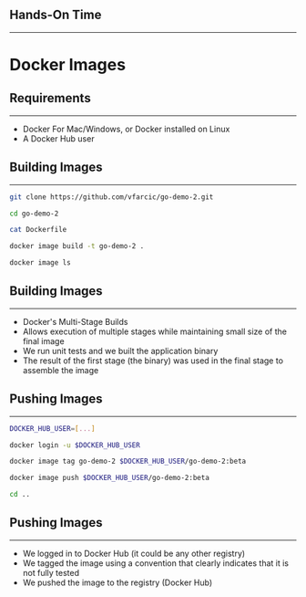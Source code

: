 ## Hands-On Time

---

# Docker Images


## Requirements

---

* Docker For Mac/Windows, or Docker installed on Linux
* A Docker Hub user


## Building Images

---

```bash
git clone https://github.com/vfarcic/go-demo-2.git

cd go-demo-2

cat Dockerfile

docker image build -t go-demo-2 .

docker image ls
```


## Building Images

---

* Docker's Multi-Stage Builds
* Allows execution of multiple stages while maintaining small size of the final image
* We run unit tests and we built the application binary
* The result of the first stage (the binary) was used in the final stage to assemble the image


## Pushing Images

---

```bash
DOCKER_HUB_USER=[...]

docker login -u $DOCKER_HUB_USER

docker image tag go-demo-2 $DOCKER_HUB_USER/go-demo-2:beta

docker image push $DOCKER_HUB_USER/go-demo-2:beta

cd ..
```


## Pushing Images

---

* We logged in to Docker Hub (it could be any other registry)
* We tagged the image using a convention that clearly indicates that it is not fully tested
* We pushed the image to the registry (Docker Hub)
